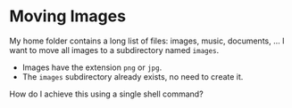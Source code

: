 # Moving Images

My home folder contains a long list of files: images, music, documents, ...
I want to move all images to a subdirectory named `images`.

* Images have the extension `png` or `jpg`.
* The `images` subdirectory already exists, no need to create it.

How do I achieve this using a single shell command?
